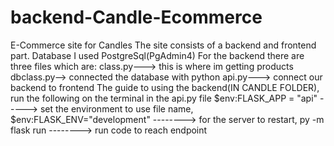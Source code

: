 # backend-Candle-Ecommerce
E-Commerce site for Candles
The site consists of a backend and frontend part.
Database I used PostgreSql(PgAdmin4)
For the backend there are three files which are:
class.py---> this is where im getting products
dbclass.py--> connected the database with python
api.py---> connect our backend to frontend
The guide to using the backend(IN CANDLE FOLDER), run the following on the terminal in the api.py file
   $env:FLASK_APP = "api" -----> set the environment to use file name,
   $env:FLASK_ENV="development"  --------> for the server to restart,
    py -m flask run   --------> run code to reach endpoint 
